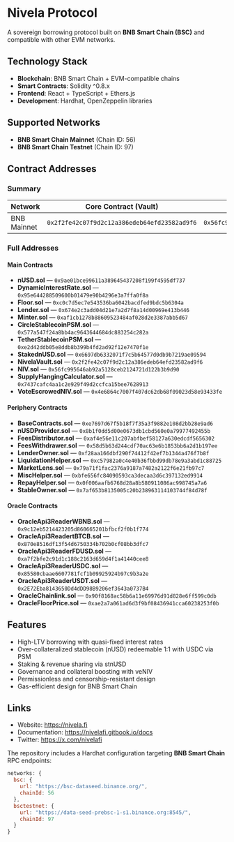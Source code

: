 # Nivela Protocol

A sovereign borrowing protocol built on **BNB Smart Chain (BSC)** and compatible with other EVM networks.

## Technology Stack

- **Blockchain**: BNB Smart Chain + EVM-compatible chains  
- **Smart Contracts**: Solidity ^0.8.x  
- **Frontend**: React + TypeScript + Ethers.js  
- **Development**: Hardhat, OpenZeppelin libraries  

## Supported Networks

- **BNB Smart Chain Mainnet** (Chain ID: 56)  
- **BNB Smart Chain Testnet** (Chain ID: 97)  

## Contract Addresses

### Summary 

| Network  | Core Contract (Vault) | Token Contract (NIV) | (Optional: Governance - veNIV) |
|----------|------------------------|----------------------|--------------------------------|
| BNB Mainnet | `0x2f2fe42c07f9d2c12a386edeb64efd23582ad9f6` | `0x56fc995646ab92a5128ceb2124721d122b3b9d90` | `0x4e6864c7007f407dc62db68f09023d58e93433fe` |

### Full Addresses

#### Main Contracts
- **nUSD.sol** — `0x9ae01bce99611a389645437208f199f4595df737`
- **DynamicInterestRate.sol** — `0x95e644288509600b01479e90b4296e3a7ffa0f8a`
- **Floor.sol** — `0xc0c7d5ec7e543536ba6042bacdfed9bdc5b6304a`
- **Lender.sol** — `0x674e2c3add04d21e7a2d7f8a14d00969e413b446`
- **Minter.sol** — `0xaf1cb1278b88609523484af028d2e3387abb5d67`
- **CircleStablecoinPSM.sol** — `0x577a547f24a8bb4ac9643644684dc883254c282a`
- **TetherStablecoinPSM.sol** — `0xe2d42ddb05e8ddb8b399b4fd2ad92f12e7470f1e`
- **StakednUSD.sol** — `0x6697db6332071f7c5b64577d0db9b7219ae09594`
- **NivelaVault.sol** — `0x2f2fe42c07f9d2c12a386edeb64efd23582ad9f6`
- **NIV.sol** — `0x56fc995646ab92a5128ceb2124721d122b3b9d90`
- **SupplyHangingCalculator.sol** — `0x7437cafc4aa1c2e929f49d2ccfca15bee7628913`
- **VoteEscrowedNIV.sol** — `0x4e6864c7007f407dc62db68f09023d58e93433fe`

#### Periphery Contracts
- **BaseContracts.sol** — `0xe7697d67f5b18f7f35a3f9882e108d2bb28e9ad6`
- **nUSDProvider.sol** — `0x8b1f0dd5d00e0673db1cbd560e0a79977492455b`
- **FeesDistributor.sol** — `0xaf4e56e11c207abfbef58127a630edcdf5656302`
- **FeesWithdrawer.sol** — `0x58d5b63d244cdf70ac63e6b1853bb6a2d1b197ee`
- **LenderOwner.sol** — `0xf28aa166dbf290f74412f42ef7b1344a476f7b8f`
- **LiquidationHelper.sol** — `0xc57982a0c4e40b36fbbd99db78e9a3abd1c88725`
- **MarketLens.sol** — `0x79a71f1fac2376a9187a7482a2122f6e21fb97c7`
- **MiscHelper.sol** — `0xbfe656fc84090593ca3decaa3d6c397132ed9914`
- **RepayHelper.sol** — `0x0f006aafb6768d28a8b580911086ac998745a7a6`
- **StableOwner.sol** — `0x7af653b8135005c20b238963114103744f84d78f`

#### Oracle Contracts
- **OracleApi3ReaderWBNB.sol** — `0x9c12eb5214423205d860665201bfbcf2f0b1f774`
- **OracleApi3ReadertBTCB.sol** — `0x870e8516df13f54d6750334b702b0cf08bb3dfc7`
- **OracleApi3ReaderFDUSD.sol** — `0xa7f2bfe2c91d1c188c2163d659d4f1a41440cee8`
- **OracleApi3ReaderUSDC.sol** — `0x85580cbaae6607781fcf1b09925924b97c9b3a2e`
- **OracleApi3ReaderUSDT.sol** — `0x2E72Eba8143650Dd4dDD98B9206ef3643a0737B4`
- **OracleChainlink.sol** — `0x90f8168ac58b6a11e69976d91d828e6ff599c0db`
- **OracleFloorPrice.sol** — `0xae2a7a061ad6d3f9bf08436941cca60238253f0b`

## Features

- High-LTV borrowing with quasi-fixed interest rates  
- Over-collateralized stablecoin (nUSD) redeemable 1:1 with USDC via PSM  
- Staking & revenue sharing via stnUSD  
- Governance and collateral boosting with veNIV  
- Permissionless and censorship-resistant design  
- Gas-efficient design for BNB Smart Chain  

## Links

- Website: https://nivela.fi  
- Documentation: https://nivelafi.gitbook.io/docs  
- Twitter: https://x.com/nivelafi  

The repository includes a Hardhat configuration targeting **BNB Smart Chain** RPC endpoints:

```js
networks: {
  bsc: {
    url: "https://bsc-dataseed.binance.org/",
    chainId: 56
  },
  bsctestnet: {
    url: "https://data-seed-prebsc-1-s1.binance.org:8545/",
    chainId: 97
  }
}
```
